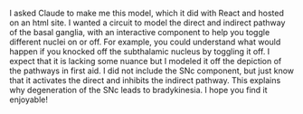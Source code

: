 I asked Claude to make me this model, which it did with React and hosted on an html site. I wanted a circuit to model the direct and indirect pathway of the basal ganglia, with an interactive component to help you toggle different nuclei on or off. For example, you could understand what would happen if you knocked off the subthalamic nucleus by toggling it off. I expect that it is lacking some nuance but I modeled it off the depiction of the pathways in first aid. I did not include the SNc component, but just know that it activates the direct and inhibits the indirect pathway. This explains why degeneration of the SNc leads to bradykinesia. I hope you find it enjoyable!
